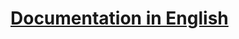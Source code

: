# [Documentation in English](https://github.com/annihilatoratm/prestashop-doc/blob/main/documentation/doc-eng.md)
